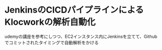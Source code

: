 # JenkinsのCICDパイプラインによるKlocworkの解析自動化
udemyの講座を参考にしつつ、EC2インスタンス内にJenkinsを立てて、Githubでコミットされたタイミングで自動解析をかける

